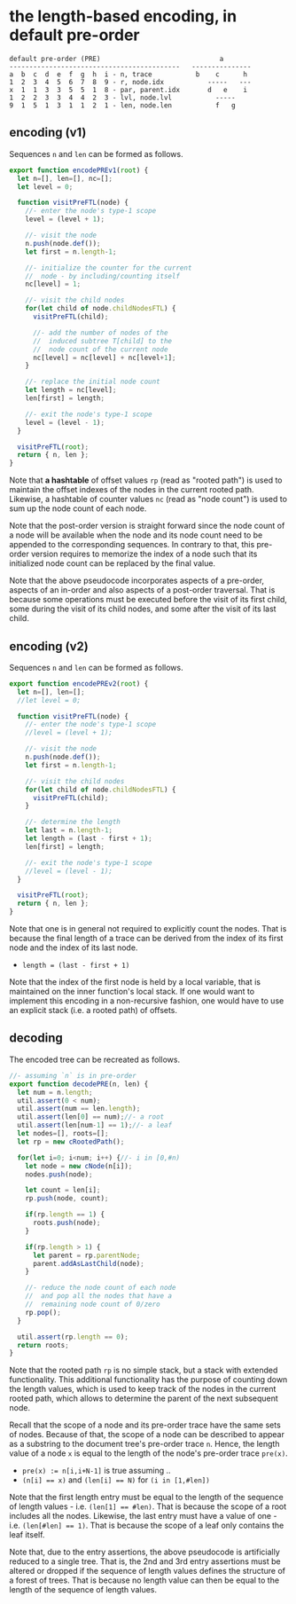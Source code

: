 
<!-- ======================================================================= -->
# the length-based encoding, in default pre-order

```
default pre-order (PRE)                              a
-------------------------------------------   ---------------
a  b  c  d  e  f  g  h  i - n, trace           b    c      h
1  2  3  4  5  6  7  8  9 - r, node.idx           -----   ---
x  1  1  3  3  5  5  1  8 - par, parent.idx       d   e    i
1  2  2  3  3  4  4  2  3 - lvl, node.lvl           -----
9  1  5  1  3  1  1  2  1 - len, node.len           f   g
```

<!-- ======================================================================= -->
## encoding (v1)

Sequences `n` and `len` can be formed as follows.

```js
export function encodePREv1(root) {
  let n=[], len=[], nc=[];
  let level = 0;

  function visitPreFTL(node) {
    //- enter the node's type-1 scope
    level = (level + 1);

    //- visit the node
    n.push(node.def());
    let first = n.length-1;

    //- initialize the counter for the current
    //  node - by including/counting itself
    nc[level] = 1;

    //- visit the child nodes
    for(let child of node.childNodesFTL) {
      visitPreFTL(child);

      //- add the number of nodes of the
      //  induced subtree T[child] to the
      //  node count of the current node
      nc[level] = nc[level] + nc[level+1];
    }

    //- replace the initial node count
    let length = nc[level];
    len[first] = length;

    //- exit the node's type-1 scope
    level = (level - 1);
  }

  visitPreFTL(root);
  return { n, len };
}
```

Note that **a hashtable** of offset values `rp` (read as "rooted path") is
used to maintain the offset indexes of the nodes in the current rooted path.
Likewise, a hashtable of counter values `nc` (read as "node count") is used
to sum up the node count of each node.

Note that the post-order version is straight forward since the node count of
a node will be available when the node and its node count need to be appended
to the corresponding sequences. In contrary to that, this pre-order version
requires to memorize the index of a node such that its initialized node count
can be replaced by the final value.

Note that the above pseudocode incorporates aspects of a pre-order, aspects of
an in-order and also aspects of a post-order traversal. That is because some
operations must be executed before the visit of its first child, some during
the visit of its child nodes, and some after the visit of its last child.

<!-- ======================================================================= -->
## encoding (v2)

Sequences `n` and `len` can be formed as follows.

```js
export function encodePREv2(root) {
  let n=[], len=[];
  //let level = 0;

  function visitPreFTL(node) {
    //- enter the node's type-1 scope
    //level = (level + 1);

    //- visit the node
    n.push(node.def());
    let first = n.length-1;

    //- visit the child nodes
    for(let child of node.childNodesFTL) {
      visitPreFTL(child);
    }

    //- determine the length
    let last = n.length-1;
    let length = (last - first + 1);
    len[first] = length;

    //- exit the node's type-1 scope
    //level = (level - 1);
  }

  visitPreFTL(root);
  return { n, len };
}
```

Note that one is in general not required to explicitly count the nodes. That
is because the final length of a trace can be derived from the index of its
first node and the index of its last node.

* `length = (last - first + 1)`

Note that the index of the first node is held by a local variable, that is
maintained on the inner function's local stack. If one would want to implement
this encoding in a non-recursive fashion, one would have to use an explicit
stack (i.e. a rooted path) of offsets.

<!-- ======================================================================= -->
## decoding

The encoded tree can be recreated as follows.

```js
//- assuming `n` is in pre-order
export function decodePRE(n, len) {
  let num = n.length;
  util.assert(0 < num);
  util.assert(num == len.length);
  util.assert(len[0] == num);//- a root
  util.assert(len[num-1] == 1);//- a leaf
  let nodes=[], roots=[];
  let rp = new cRootedPath();

  for(let i=0; i<num; i++) {//- i in [0,#n)
    let node = new cNode(n[i]);
    nodes.push(node);

    let count = len[i];
    rp.push(node, count);

    if(rp.length == 1) {
      roots.push(node);
    }

    if(rp.length > 1) {
      let parent = rp.parentNode;
      parent.addAsLastChild(node);
    }

    //- reduce the node count of each node
    //  and pop all the nodes that have a
    //  remaining node count of 0/zero
    rp.pop();
  }

  util.assert(rp.length == 0);
  return roots;
}
```

Note that the rooted path `rp` is no simple stack, but a stack with extended
functionality. This additional functionality has the purpose of counting down
the length values, which is used to keep track of the nodes in the current
rooted path, which allows to determine the parent of the next subsequent node.

Recall that the scope of a node and its pre-order trace have the same sets of
nodes. Because of that, the scope of a node can be described to appear as a
substring to the document tree's pre-order trace `n`. Hence, the length value
of a node `x` is equal to the length of the node's pre-order trace `pre(x)`.

* `pre(x) := n[i,i+N-1]` is true assuming ..
* `(n[i] == x)` and `(len[i] == N)` for `(i in [1,#len])`

Note that the first length entry must be equal to the length of the sequence
of length values - i.e. `(len[1] == #len)`. That is because the scope of a
root includes all the nodes. Likewise, the last entry must have a value of
one - i.e. `(len[#len] == 1)`. That is because the scope of a leaf only
contains the leaf itself.

Note that, due to the entry assertions, the above pseudocode is artificially
reduced to a single tree. That is, the 2nd and 3rd entry assertions must be
altered or dropped if the sequence of length values defines the structure of
a forest of trees. That is because no length value can then be equal to the
length of the sequence of length values.
